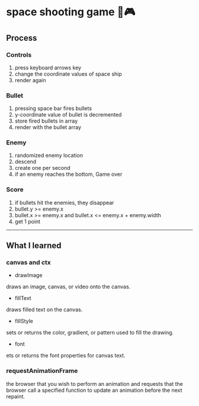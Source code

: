 # space shooting game 🚀🎮

## Process

### Controls

1. press keyboard arrows key
2. change the coordinate values of space ship
3. render again

### Bullet

1. pressing space bar fires bullets
2. y-coordinate value of bullet is decremented
3. store fired bullets in array
4. render with the bullet array

### Enemy

1. randomized enemy location
2. descend
3. create one per second
4. if an enemy reaches the bottom, Game over

### Score

1. if bullets hit the enemies, they disappear
2. bullet.y >= enemy.x
3. bullet.x >= enemy.x and bullet.x <= enemy.x + enemy.width
4. get 1 point

<hr/>

## What I learned

### canvas and ctx

- drawImage

draws an image, canvas, or video onto the canvas.

- fillText

draws filled text on the canvas.

- fillStyle

sets or returns the color, gradient, or pattern used to fill the drawing.

- font

ets or returns the font properties for canvas text.

### requestAnimationFrame

the browser that you wish to perform an animation and requests that the browser call a specified function to update an animation before the next repaint.
